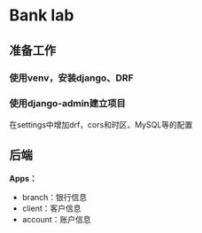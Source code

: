 # Bank lab

## 准备工作

### 使用venv，安装django、DRF

### 使用django-admin建立项目

在settings中增加drf，cors和时区、MySQL等的配置

## 后端

**Apps：**

- branch：银行信息
- client：客户信息
- account：账户信息